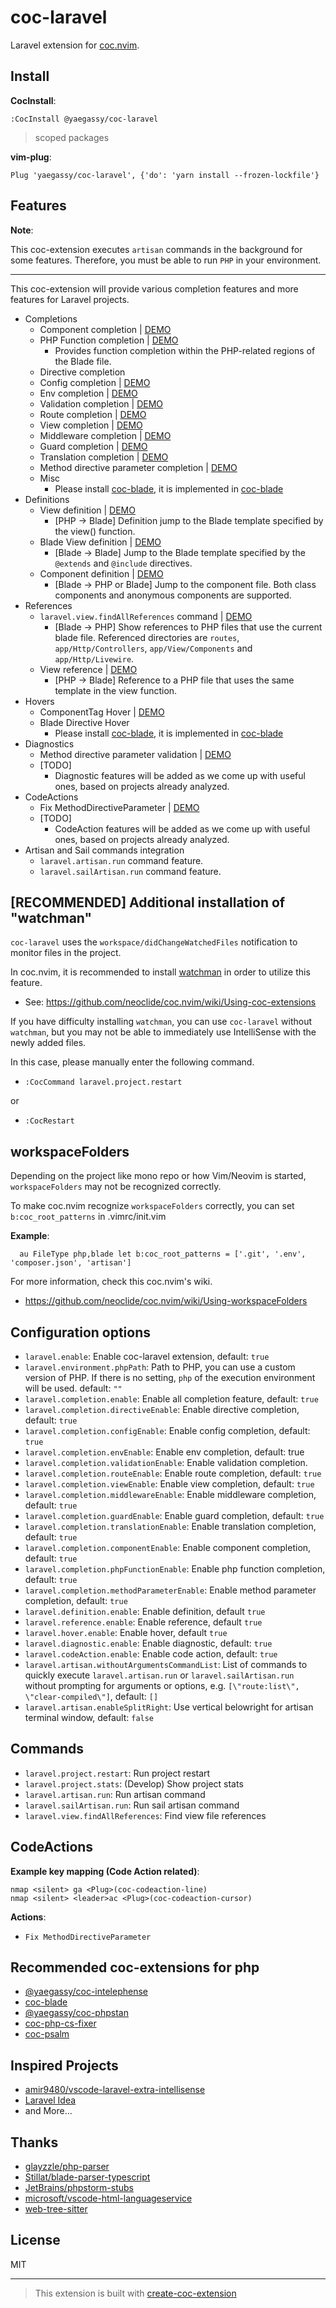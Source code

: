 # coc-laravel

Laravel extension for [coc.nvim](https://github.com/neoclide/coc.nvim).

## Install

**CocInstall**:

```vim
:CocInstall @yaegassy/coc-laravel
```

> scoped packages

**vim-plug**:

```vim
Plug 'yaegassy/coc-laravel', {'do': 'yarn install --frozen-lockfile'}
```

## Features

**Note**:

This coc-extension executes `artisan` commands in the background for some features. Therefore, you must be able to run `PHP` in your environment.

---

This coc-extension will provide various completion features and more features for Laravel projects.

- Completions
  - Component completion | [DEMO](https://github.com/yaegassy/coc-laravel/issues/1#issuecomment-1650935001)
  - PHP Function completion | [DEMO](https://github.com/yaegassy/coc-laravel/issues/1#issuecomment-1643359916)
    - Provides function completion within the PHP-related regions of the Blade file.
  - Directive completion
  - Config completion | [DEMO](https://github.com/yaegassy/coc-laravel/issues/1#issuecomment-1635266998)
  - Env completion | [DEMO](https://github.com/yaegassy/coc-laravel/issues/1#issuecomment-1635267885)
  - Validation completion | [DEMO](https://github.com/yaegassy/coc-laravel/issues/1#issuecomment-1635268664)
  - Route completion | [DEMO](https://github.com/yaegassy/coc-laravel/issues/1#issuecomment-1635269933)
  - View completion | [DEMO](https://github.com/yaegassy/coc-laravel/issues/1#issuecomment-1635271315)
  - Middleware completion | [DEMO](https://github.com/yaegassy/coc-laravel/issues/1#issuecomment-1635271630)
  - Guard completion | [DEMO](https://github.com/yaegassy/coc-laravel/issues/1#issuecomment-1635272378)
  - Translation completion | [DEMO](https://github.com/yaegassy/coc-laravel/issues/1#issuecomment-1637244306)
  - Method directive parameter completion | [DEMO](https://github.com/yaegassy/coc-laravel/issues/1#issuecomment-1647629965)
  - Misc
    - Please install [coc-blade](https://github.com/yaegassy/coc-blade), it is implemented in [coc-blade](https://github.com/yaegassy/coc-blade)
- Definitions
  - View definition | [DEMO](https://github.com/yaegassy/coc-laravel/issues/2#issuecomment-1644973067)
    - [PHP -> Blade] Definition jump to the Blade template specified by the view() function.
  - Blade View definition | [DEMO](https://github.com/yaegassy/coc-laravel/issues/2#issuecomment-1644973626)
    - [Blade -> Blade] Jump to the Blade template specified by the `@extends` and `@include` directives.
  - Component definition | [DEMO](https://github.com/yaegassy/coc-laravel/issues/2#issuecomment-1644974475)
    - [Blade -> PHP or Blade] Jump to the component file. Both class components and anonymous components are supported.
- References
  - `laravel.view.findAllReferences` command | [DEMO](https://github.com/yaegassy/coc-laravel/issues/3#issuecomment-1645929779)
    - [Blade -> PHP] Show references to PHP files that use the current blade
      file. Referenced directories are `routes`, `app/Http/Controllers`,
      `app/View/Components` and `app/Http/Livewire`.
  - View reference | [DEMO](https://github.com/yaegassy/coc-laravel/issues/3#issuecomment-1645932674)
    - [PHP -> Blade] Reference to a PHP file that uses the same template in the view function.
- Hovers
  - ComponentTag Hover | [DEMO](https://github.com/yaegassy/coc-laravel/issues/4#issue-1816594130)
  - Blade Directive Hover
    - Please install [coc-blade](https://github.com/yaegassy/coc-blade), it is implemented in [coc-blade](https://github.com/yaegassy/coc-blade)
- Diagnostics
  - Method directive parameter validation | [DEMO](https://github.com/yaegassy/coc-laravel/issues/5#issuecomment-1647636587)
  - [TODO]
    - Diagnostic features will be added as we come up with useful ones, based on projects already analyzed.
- CodeActions
  - Fix MethodDirectiveParameter | [DEMO](https://github.com/yaegassy/coc-laravel/issues/6#issuecomment-1648914444)
  - [TODO]
    - CodeAction features will be added as we come up with useful ones, based on projects already analyzed.
- Artisan and Sail commands integration
  - `laravel.artisan.run` command feature.
  - `laravel.sailArtisan.run` command feature.

## [RECOMMENDED] Additional installation of "watchman"

`coc-laravel` uses the `workspace/didChangeWatchedFiles` notification to monitor files in the project.

In coc.nvim, it is recommended to install [watchman](https://facebook.github.io/watchman/) in order to utilize this feature.

- See: <https://github.com/neoclide/coc.nvim/wiki/Using-coc-extensions>

If you have difficulty installing `watchman`, you can use `coc-laravel` without `watchman`, but you may not be able to immediately use IntelliSense with the newly added files.

In this case, please manually enter the following command.

- `:CocCommand laravel.project.restart`

or

- `:CocRestart`

## workspaceFolders

Depending on the project like mono repo or how Vim/Neovim is started, `workspaceFolders` may not be recognized correctly.

To make coc.nvim recognize `workspaceFolders` correctly, you can set `b:coc_root_patterns` in .vimrc/init.vim

**Example**:

```vim
  au FileType php,blade let b:coc_root_patterns = ['.git', '.env', 'composer.json', 'artisan']
```

For more information, check this coc.nvim's wiki.

- <https://github.com/neoclide/coc.nvim/wiki/Using-workspaceFolders>

## Configuration options

- `laravel.enable`: Enable coc-laravel extension, default: `true`
- `laravel.environment.phpPath`: Path to PHP, you can use a custom version of PHP. If there is no setting, `php` of the execution environment will be used. default: `""`
- `laravel.completion.enable`: Enable all completion feature, default: `true`
- `laravel.completion.directiveEnable`: Enable directive completion, default: `true`
- `laravel.completion.configEnable`: Enable config completion, default: `true`
- `laravel.completion.envEnable`: Enable env completion, default: true
- `laravel.completion.validationEnable`: Enable validation completion.
- `laravel.completion.routeEnable`: Enable route completion, default: `true`
- `laravel.completion.viewEnable`: Enable view completion, default: `true`
- `laravel.completion.middlewareEnable`: Enable middleware completion, default: `true`
- `laravel.completion.guardEnable`: Enable guard completion, default: `true`
- `laravel.completion.translationEnable`: Enable translation completion, default: `true`
- `laravel.completion.componentEnable`: Enable component completion, default: `true`
- `laravel.completion.phpFunctionEnable`: Enable php function completion, default: `true`
- `laravel.completion.methodParameterEnable`: Enable method parameter completion, default: `true`
- `laravel.definition.enable`: Enable definition, default `true`
- `laravel.reference.enable`: Enable reference, default `true`
- `laravel.hover.enable`: Enable hover, default `true`
- `laravel.diagnostic.enable`: Enable diagnostic, default: `true`
- `laravel.codeAction.enable`: Enable code action, default: `true`
- `laravel.artisan.withoutArgumentsCommandList`: List of commands to quickly execute `laravel.artisan.run` or `laravel.sailArtisan.run` without prompting for arguments or options, e.g. `[\"route:list\", \"clear-compiled\"]`, default: `[]`
- `laravel.artisan.enableSplitRight`: Use vertical belowright for artisan terminal window, default: `false`

## Commands

- `laravel.project.restart`: Run project restart
- `laravel.project.stats`: (Develop) Show project stats
- `laravel.artisan.run`: Run artisan command
- `laravel.sailArtisan.run`: Run sail artisan command
- `laravel.view.findAllReferences`: Find view file references

## CodeActions

**Example key mapping (Code Action related)**:

```vim
nmap <silent> ga <Plug>(coc-codeaction-line)
nmap <silent> <leader>ac <Plug>(coc-codeaction-cursor)
```

**Actions**:

- `Fix MethodDirectiveParameter`

## Recommended coc-extensions for php

- [@yaegassy/coc-intelephense](https://github.com/yaegassy/coc-intelephense)
- [coc-blade](https://github.com/yaegassy/coc-blade)
- [@yaegassy/coc-phpstan](https://github.com/yaegassy/coc-phpstan)
- [coc-php-cs-fixer](https://github.com/yaegassy/coc-php-cs-fixer)
- [coc-psalm](https://github.com/yaegassy/coc-psalm)

## Inspired Projects

- [amir9480/vscode-laravel-extra-intellisense](https://github.com/amir9480/vscode-laravel-extra-intellisense)
- [Laravel Idea](https://laravel-idea.com/)
- and More...

## Thanks

- [glayzzle/php-parser](https://github.com/glayzzle/php-parser)
- [Stillat/blade-parser-typescript](https://github.com/Stillat/blade-parser-typescript)
- [JetBrains/phpstorm-stubs](https://github.com/JetBrains/phpstorm-stubs)
- [microsoft/vscode-html-languageservice](https://github.com/microsoft/vscode-html-languageservice)
- [web-tree-sitter](https://www.npmjs.com/package/web-tree-sitter)

## License

MIT

---

> This extension is built with [create-coc-extension](https://github.com/fannheyward/create-coc-extension)
